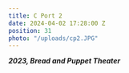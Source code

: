 ```yaml
---
title: C Port 2
date: 2024-04-02 17:28:00 Z
position: 31
photo: "/uploads/cp2.JPG"
---
```


***2023, Bread and Puppet Theater***